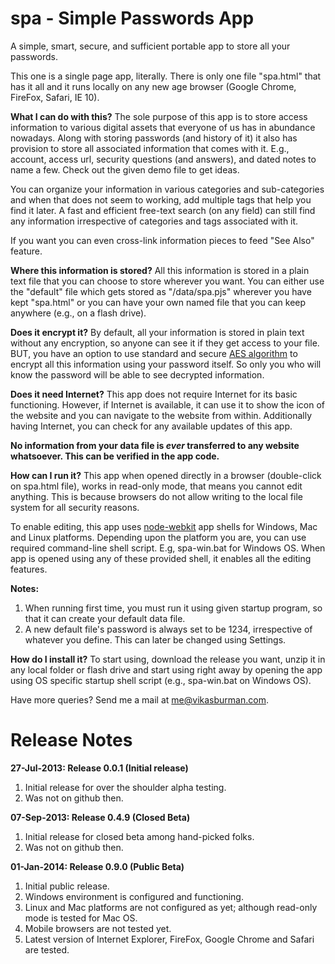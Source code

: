 spa - Simple Passwords App
===

A simple, smart, secure, and sufficient portable app to store all your passwords.

This one is a single page app, literally. There is only one file "spa.html" that has it all and it runs locally on any new age browser (Google Chrome, FireFox, Safari, IE 10). 

__What I can do with this?__
The sole purpose of this app is to store access information to various digital assets that everyone of us has in abundance nowadays. Along with storing passwords (and history of it) it also has provision to store all associated information that comes with it. E.g., account, access url, security questions (and answers), and dated notes to name a few. Check out the given demo file to get ideas.

You can organize your information in various categories and sub-categories and when that does not seem to working, add multiple tags that help you find it later. A fast and efficient free-text search (on any field) can still find any information irrespective of categories and tags associated with it. 

If you want you can even cross-link information pieces to feed "See Also" feature. 

__Where this information is stored?__
All this information is stored in a plain text file that you can choose to store wherever you want. You can either use the "default" file which gets stored as "/data/spa.pjs" wherever you have kept "spa.html" or you can have your own named file that you can keep anywhere (e.g., on a flash drive).

__Does it encrypt it?__
By default, all your information is stored in plain text without any encryption, so anyone can see it if they get access to your file. BUT, you have an option to use standard and secure [AES algorithm](http://en.wikipedia.org/wiki/Advanced_Encryption_Standard) to encrypt all this information using your password itself. So only you who will know the password will be able to see decrypted information. 

__Does it need Internet?__
This app does not require Internet for its basic functioning. However, if Internet is available, it can use it to show the icon of the website and you can navigate to the website from within. Additionally having Internet, you can check for any available updates of this app. 

**No information from your data file is *ever* transferred to any website whatsoever. This can be verified in the app code.**

__How can I run it?__
This app when opened directly in a browser (double-click on spa.html file), works in read-only mode, that means you cannot edit anything. This is because browsers do not allow writing to the local file system for all security reasons. 

To enable editing, this app uses [node-webkit](https://github.com/rogerwang/node-webkit) app shells for Windows, Mac and Linux platforms. Depending upon the platform you are, you can use required command-line shell script. E.g, spa-win.bat for Windows OS.  When app is opened using any of these provided shell, it enables all the editing features.

**Notes:** 
1. When running first time, you must run it using given startup program, so that it can create your default data file.
2. A new default file's password is always set to be 1234, irrespective of whatever you define. This can later be changed using Settings.

__How do I install it?__
To start using, download the release you want, unzip it in any local folder or flash drive and start using right away by opening the app using OS specific startup shell script (e.g., spa-win.bat on Windows OS).


Have more queries? Send me a mail at [me@vikasburman.com](mailto:me@vikasburman.com).


Release Notes
===
__27-Jul-2013: Release 0.0.1 (Initial release)__

1. Initial release for over the shoulder alpha testing.
2. Was not on github then.


__07-Sep-2013: Release 0.4.9 (Closed Beta)__

1. Initial release for closed beta among hand-picked folks.
2. Was not on github then.


__01-Jan-2014: Release 0.9.0 (Public Beta)__

1. Initial public release. 
2. Windows environment is configured and functioning.
3. Linux and Mac platforms are not configured as yet; although read-only mode is tested for Mac OS.
4. Mobile browsers are not tested yet.
5. Latest version of Internet Explorer, FireFox, Google Chrome and Safari are tested.



